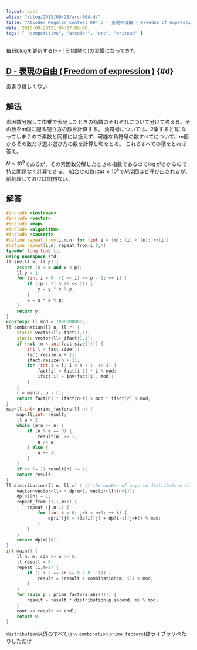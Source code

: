 ```yaml
---
layout: post
alias: "/blog/2015/09/28/arc-004-d/"
title: "AtCoder Regular Contest 004 D - 表現の自由 ( Freedom of expression )"
date: 2015-09-28T21:04:17+09:00
tags: [ "competitive", "atcoder", "arc", "writeup" ]
---
```


毎日blogを更新する(== 1日1問解く)の習慣になってきた

<!-- more -->

## [D - 表現の自由 ( Freedom of expression )](https://beta.atcoder.jp/contests/arc004/tasks/arc004_4) {#d}

あまり難しくない

## 解法

素因数分解して巾乗で表記したときの指数のそれぞれについて分けて考える。その数をm個に配る配り方の数を計算する。
負符号については、2乗すると1になってしまうので素数と同様には扱えず、可能な負符号の数すべてについて、m個からその数だけ選ぶ選び方の数を計算し和をとる。
これらすべての積をとれば答え。

$N \le 10^9$であるが、その素因数分解したときの指数であるので$\log$が掛かるので特に問題なく計算できる。
組合せの数は$M \le 10^5$で$M/2$回ほど呼び出されるが、前処理しておけば問題ない。

## 解答

``` c++
#include <iostream>
#include <vector>
#include <map>
#include <algorithm>
#include <cassert>
#define repeat_from(i,m,n) for (int i = (m); (i) < (n); ++(i))
#define repeat(i,n) repeat_from(i,0,n)
typedef long long ll;
using namespace std;
ll inv(ll x, ll p) {
    assert (0 < x and x < p);
    ll y = 1;
    for (int i = 0; (1 << i) <= p - 2; ++ i) {
        if ((p - 2) & (1 << i)) {
            y = y * x % p;
        }
        x = x * x % p;
    }
    return y;
}
constexpr ll mod = 1000000007;
ll combination(ll n, ll r) {
    static vector<ll> fact(1,1);
    static vector<ll> ifact(1,1);
    if (not (n < int(fact.size()))) {
        int l = fact.size();
        fact.resize(n + 1);
        ifact.resize(n + 1);
        for (int i = l; i < n + 1; ++ i) {
            fact[i] = fact[i-1] * i % mod;
            ifact[i] = inv(fact[i], mod);
        }
    }
    r = min(r, n - r);
    return fact[n] * ifact[n-r] % mod * ifact[r] % mod;
}
map<ll,int> prime_factors(ll n) {
    map<ll,int> result;
    ll a = 2;
    while (a*a <= n) {
        if (n % a == 0) {
            result[a] += 1;
            n /= a;
        } else {
            a += 1;
        }
    }
    if (n != 1) result[n] += 1;
    return result;
}
ll distribution(ll n, ll m) { // the number of ways to distribute n things to m-elements sequence
    vector<vector<ll> > dp(m+1, vector<ll>(n+1));
    dp[0][n] = 1;
    repeat_from (i,1,m+1) {
        repeat (j,n+1) {
            for (int k = 0; j+k < n+1; ++ k) {
                dp[i][j] = (dp[i][j] + dp[i-1][j+k]) % mod;
            }
        }
    }
    return dp[m][0];
}
int main() {
    ll n, m; cin >> n >> m;
    ll result = 0;
    repeat (i,m+1) {
        if (i % 2 == (n >= 0 ? 0 : 1)) {
            result = (result + combination(m, i)) % mod;
        }
    }
    for (auto p : prime_factors(abs(n))) {
        result = result * distribution(p.second, m) % mod;
    }
    cout << result << endl;
    return 0;
}
```

`distribution`以外のすべて(`inv` `combination` `prime_factors`)はライブラリぺたりしただけ
